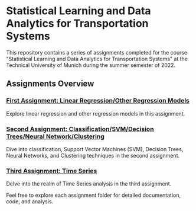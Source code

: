 # Statistical Learning and Data Analytics for Transportation Systems

This repository contains a series of assignments completed for the course "Statistical Learning and Data Analytics for Transportation Systems" at the Technical University of Munich during the summer semester of 2022.

## Assignments Overview

### [First Assignment: Linear Regression/Other Regression Models](Assignment1/)

Explore linear regression and other regression models in this assignment.

### [Second Assignment: Classification/SVM/Decision Trees/Neural Network/Clustering](Assignment2/)

Dive into classification, Support Vector Machines (SVM), Decision Trees, Neural Networks, and Clustering techniques in the second assignment.

### [Third Assignment: Time Series](Assignment3/)

Delve into the realm of Time Series analysis in the third assignment.

Feel free to explore each assignment folder for detailed documentation, code, and analysis.
